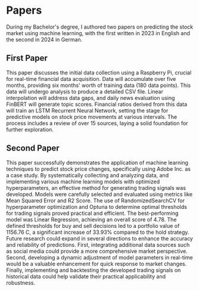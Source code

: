 # Papers
During my Bachelor's degree, I authored two papers on predicting the stock market using machine learning, with the first written in 2023 in English and the second in 2024 in German.

## First Paper
This paper discusses the initial data collection using a Raspberry Pi, crucial for real-time financial data acquisition. Data will accumulate over five months, providing six months' worth of training data (180 data points). This data will undergo analysis to produce a detailed CSV file. Linear interpolation will address data gaps, and daily news evaluation using FinBERT will generate topic scores. Financial ratios derived from this data will train an LSTM Recurrent Neural Network, setting the stage for predictive models on stock price movements at various intervals. The process includes a review of over 15 sources, laying a solid foundation for further exploration.

## Second Paper
This paper successfully demonstrates the application of machine learning techniques to predict stock price changes, specifically using Adobe Inc. as a case study. By systematically collecting and analyzing data, and implementing various machine learning models with optimized hyperparameters, an effective method for generating trading signals was developed. Models were carefully selected and evaluated using metrics like Mean Squared Error and R2 Score. The use of RandomizedSearchCV for hyperparameter optimization and Optuna to determine optimal thresholds for trading signals proved practical and efficient. The best-performing model was Linear Regression, achieving an overall score of 4.78. The defined thresholds for buy and sell decisions led to a portfolio value of 1156.76 C, a significant increase of 33.93% compared to the hold strategy. Future research could expand in several directions to enhance the accuracy and reliability of predictions. First, integrating additional data sources such as social media could provide a more comprehensive market perspective. Second, developing a dynamic adjustment of model parameters in real-time would be a valuable enhancement for quick response to market changes. Finally, implementing and backtesting the developed trading signals on historical data could help validate their practical applicability and robustness.